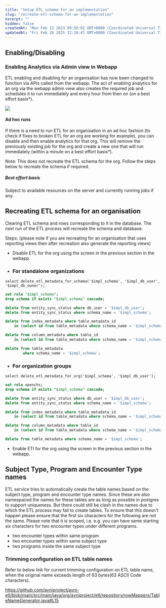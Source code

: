 ```yaml
---
title: "Setup ETL schema for an implementation"
slug: "recreate-etl-schema-for-an-implementation"
excerpt: ""
hidden: false
createdAt: "Mon Feb 13 2023 09:50:02 GMT+0000 (Coordinated Universal Time)"
updatedAt: "Fri Feb 28 2025 12:18:47 GMT+0000 (Coordinated Universal Time)"
---
```

## Enabling/Disabling

### Enabling Analytics via Admin view in Webapp

ETL enabling and disabling for an organisation has now been changed to function via APIs called from the webapp. The act of enabling analytics for an org via the webapp admin view also creates the required job and schedules it to run immediately and every hour from then on (on a best effort basis\*).

![](https://files.readme.io/2b4d900-image.png)

#### Ad hoc runs

If there is a need to run ETL for an organisation in an ad hoc fashion (to check if fixes to broken ETL for an org are working for example), you can disable and then enable analytics for that org. This will remove the previously existing job for the org and create a new one that will run immediately (within a minute on a best effort basis\*). 

Note: This does not recreate the ETL schema for the org. Follow the steps below to recreate the schema if required. 

##### Best effort basis

 Subject to available resources on the server and currently running jobs if any.

## Recreating ETL schema for an organisation

Clearing ETL schema and rows corresponding to it in the database. The next run of the ETL process will recreate the schema and database.

Steps: (please note if you are recreating for an organisation that uses reporting views then after recreation also generate the reporting views)

- Disable ETL for the org using the screen in the previous section in the webapp.
- ### For standalone organizations

```Text SQL Function
select delete_etl_metadata_for_schema('$impl_schema', '$impl_db_user', '$impl_db_owner');
```
```sql
set role "$impl_schema";  
drop schema if exists "$impl_schema" cascade;

delete from entity_sync_status where db_user = '$impl_db_user';
delete from entity_sync_status where schema_name = '$impl_schema';

delete from index_metadata where table_metadata_id 
	in (select id from table_metadata where schema_name = '$impl_schema');

delete from column_metadata where table_id 
	in (select id from table_metadata where schema_name = '$impl_schema');

delete from table_metadata  
		where schema_name = '$impl_schema';
```

- ### For organization groups

```Text SQL Function
select delete_etl_metadata_for_org('$impl_schema', '$impl_db_user');
```
```sql
set role openchs;  
drop schema if exists "$impl_schema" cascade;

delete from entity_sync_status where db_user = '$impl_db_user';
delete from entity_sync_status where schema_name = '$impl_schema';

delete from index_metadata where table_metadata_id 
	in (select id from table_metadata where schema_name = '$impl_schema');

delete from column_metadata where table_id 
	in (select id from table_metadata where schema_name = '$impl_schema');

delete from table_metadata where schema_name = '$impl_schema';
```

- Enable ETl for the org using the screen in the previous section in the webapp.

## Subject Type, Program and Encounter Type names

ETL service tries to automatically create the table names based on the subject type, program and encounter type names. Since these are also namespaced the names for these tables are as long as possible in postgres to support uniqueness. But there could still be clash in the names due to which the ETL process may fail to create tables. To ensure that this doesn't happen please ensure that the first six characters for the following are not the same. Please note that it is scoped, i.e. e.g. you can have same starting six characters for two encounter types under different programs.

- two encounter types within same program
- two encounter types within same subject type
- two programs inside the same subject type

### Trimming configuration on ETL table names

Refer to below link for current trimming configuration on ETL table name, when the original name exceeds length of 63 bytes(63 ASCII Code characters).

<https://github.com/avniproject/avni-etl/blob/main/src/main/java/org/avniproject/etl/repository/rowMappers/TableNameGenerator.java#L15>
